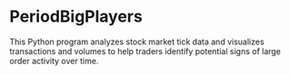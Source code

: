# PeriodBigPlayers
 This Python program analyzes stock market tick data and visualizes transactions and volumes to help traders identify potential signs of large order activity over time.
